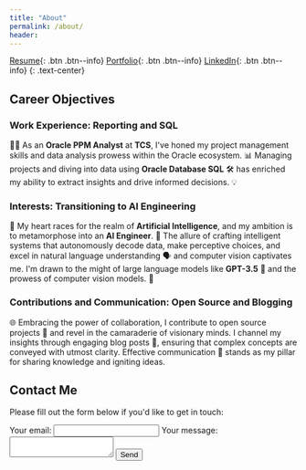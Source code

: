 ```yaml
---
title: "About"
permalink: /about/
header:
---
```


[Resume](https://sqali.github.io/cv/){: .btn .btn--info} [Portfolio](https://sqali.github.io/portfolio/){: .btn .btn--info} [LinkedIn](https://www.linkedin.com/in/sayed-qaiser-ali-916b181ab/){: .btn .btn--info}
{: .text-center}

## Career Objectives
### Work Experience: Reporting and SQL
👨‍💼 As an **Oracle PPM Analyst** at **TCS**, I've honed my project management skills and data analysis prowess within the Oracle ecosystem. 📊 Managing projects and diving into data using **Oracle Database SQL** 🛠️ has enriched my ability to extract insights and drive informed decisions. 💡

### Interests: Transitioning to AI Engineering
🚀 My heart races for the realm of **Artificial Intelligence**, and my ambition is to metamorphose into an **AI Engineer**. 🤖 The allure of crafting intelligent systems that autonomously decode data, make perceptive choices, and excel in natural language understanding 🗣️ and computer vision captivates me. I'm drawn to the might of large language models like **GPT-3.5** 🧠 and the prowess of computer vision models. 📸

### Contributions and Communication: Open Source and Blogging
🌐 Embracing the power of collaboration, I contribute to open source projects 🤝 and revel in the camaraderie of visionary minds. I channel my insights through engaging blog posts 📝, ensuring that complex concepts are conveyed with utmost clarity. Effective communication 📢 stands as my pillar for sharing knowledge and igniting ideas.

<!-- modify this form HTML and place wherever you want your form -->
## Contact Me

Please fill out the form below if you'd like to get in touch:
<form
  action="https://formspree.io/f/xvojvnpz"
  method="POST"
>
  <label>
    Your email:
    <input type="email" name="email">
  </label>
  <label>
    Your message:
    <textarea name="message"></textarea>
  </label>
  <!-- your other form fields go here -->
  <button type="submit">Send</button>
</form>

<!--[View My Portfolio](https://sqali.github.io/portfolio/){: .btn .btn--info}
{: .text-center}-->
<!--
I love to read AI blogs, watch YouTube tutorials and listen to AI podcasts. I am learning so much from the AI community, where knowledge is shared to challenge the boundary of computer intelligence.

[Read My Blog Posts](https://sqali.github.io/posts/){: .btn .btn--info}
{: .text-center}
-->
